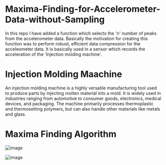 # Maxima-Finding-for-Accelerometer-Data-without-Sampling
In this repo I have added a function which selects the 'n' number of peaks from the accelerometer data. Basically the motivation for creating this function was to perform robust, efficient data compression for the acceleometer data. It is basically used in a sensor which records the acceleration of the 'Injection molding machine'.
# Injection Molding Maachine
An injection molding machine is a highly versatile manufacturing tool used to produce parts by injecting molten material into a mold. It is widely used in industries ranging from automotive to consumer goods, electronics, medical devices, and packaging. The machine primarily processes thermoplastic and thermosetting polymers, but can also handle other materials like metals and glass.
# Maxima Finding Algorithm 
![image](https://github.com/user-attachments/assets/a2114790-e859-459c-aebb-500a17ecd86f)

![image](https://github.com/user-attachments/assets/3549739f-9644-4ed5-8322-8a9a1eed7cb7)
